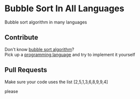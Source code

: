 # Bubble Sort In All Languages

Bubble sort algorithm in many languages

## Contribute

Don't know [bubble sort algorithm](https://en.wikipedia.org/wiki/Bubble_sort)?<br>
Pick up a [programming language](https://en.wikipedia.org/wiki/List_of_programming_languages) and try to implement it yourself

## Pull Requests

Make sure your code uses the list [2,5,1,3,6,8,9,9,4]


please
